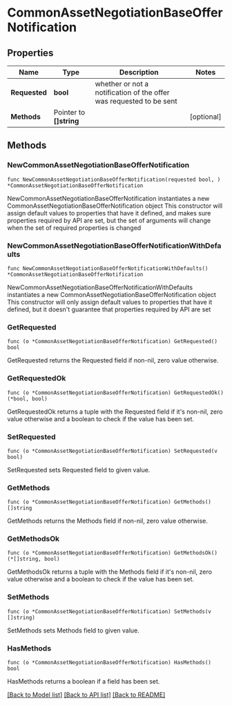 # CommonAssetNegotiationBaseOfferNotification

## Properties

Name | Type | Description | Notes
------------ | ------------- | ------------- | -------------
**Requested** | **bool** | whether or not a notification of the offer was requested to be sent | 
**Methods** | Pointer to **[]string** |  | [optional] 

## Methods

### NewCommonAssetNegotiationBaseOfferNotification

`func NewCommonAssetNegotiationBaseOfferNotification(requested bool, ) *CommonAssetNegotiationBaseOfferNotification`

NewCommonAssetNegotiationBaseOfferNotification instantiates a new CommonAssetNegotiationBaseOfferNotification object
This constructor will assign default values to properties that have it defined,
and makes sure properties required by API are set, but the set of arguments
will change when the set of required properties is changed

### NewCommonAssetNegotiationBaseOfferNotificationWithDefaults

`func NewCommonAssetNegotiationBaseOfferNotificationWithDefaults() *CommonAssetNegotiationBaseOfferNotification`

NewCommonAssetNegotiationBaseOfferNotificationWithDefaults instantiates a new CommonAssetNegotiationBaseOfferNotification object
This constructor will only assign default values to properties that have it defined,
but it doesn't guarantee that properties required by API are set

### GetRequested

`func (o *CommonAssetNegotiationBaseOfferNotification) GetRequested() bool`

GetRequested returns the Requested field if non-nil, zero value otherwise.

### GetRequestedOk

`func (o *CommonAssetNegotiationBaseOfferNotification) GetRequestedOk() (*bool, bool)`

GetRequestedOk returns a tuple with the Requested field if it's non-nil, zero value otherwise
and a boolean to check if the value has been set.

### SetRequested

`func (o *CommonAssetNegotiationBaseOfferNotification) SetRequested(v bool)`

SetRequested sets Requested field to given value.


### GetMethods

`func (o *CommonAssetNegotiationBaseOfferNotification) GetMethods() []string`

GetMethods returns the Methods field if non-nil, zero value otherwise.

### GetMethodsOk

`func (o *CommonAssetNegotiationBaseOfferNotification) GetMethodsOk() (*[]string, bool)`

GetMethodsOk returns a tuple with the Methods field if it's non-nil, zero value otherwise
and a boolean to check if the value has been set.

### SetMethods

`func (o *CommonAssetNegotiationBaseOfferNotification) SetMethods(v []string)`

SetMethods sets Methods field to given value.

### HasMethods

`func (o *CommonAssetNegotiationBaseOfferNotification) HasMethods() bool`

HasMethods returns a boolean if a field has been set.


[[Back to Model list]](../README.md#documentation-for-models) [[Back to API list]](../README.md#documentation-for-api-endpoints) [[Back to README]](../README.md)


